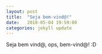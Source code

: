 ```yaml
---
layout: post
title:  "Seja bem-vind@!"
date:   2018-05-04 19:59:00
categories: jekyll update
---
```


Seja bem vind@, ops, bem-vind@! :D
